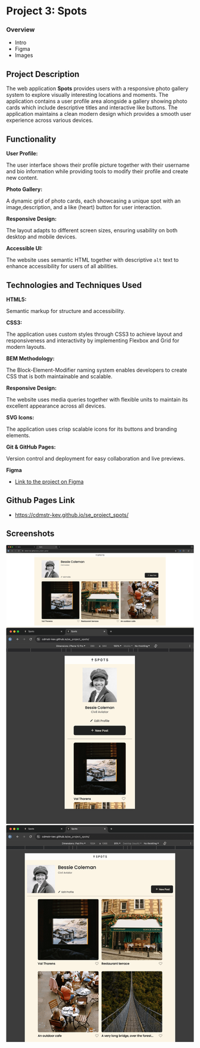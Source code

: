 # Project 3: Spots

### Overview

- Intro
- Figma
- Images

## Project Description

The web application **Spots** provides users with a responsive photo gallery system to explore visually interesting locations and moments. The application contains a user profile area alongside a gallery showing photo cards which include descriptive titles and interactive like buttons. The application maintains a clean modern design which provides a smooth user experience across various devices.

## Functionality

**User Profile:**

The user interface shows their profile picture together with their username and bio information while providing tools to modify their profile and create new content.

**Photo Gallery:**

A dynamic grid of photo cards, each showcasing a unique spot with an image,description, and a like (heart) button for user interaction.

**Responsive Design:**

The layout adapts to different screen sizes, ensuring usability on both desktop and mobile devices.

**Accessible UI:**

The website uses semantic HTML together with descriptive `alt` text to enhance accessibility for users of all abilities.

## Technologies and Techniques Used

**HTML5:**

Semantic markup for structure and accessibility.

**CSS3:**

The application uses custom styles through CSS3 to achieve layout and responsiveness and interactivity by implementing Flexbox and Grid for modern layouts.

**BEM Methodology:**

The Block-Element-Modifier naming system enables developers to create CSS that is both maintainable and scalable.

**Responsive Design:**

The website uses media queries together with flexible units to maintain its excellent appearance across all devices.

**SVG Icons:**

The application uses crisp scalable icons for its buttons and branding elements.

**Git & GitHub Pages:**

Version control and deployment for easy collaboration and live previews.

**Figma**

- [Link to the project on Figma](https://www.figma.com/file/BBNm2bC3lj8QQMHlnqRsga/Sprint-3-Project-%E2%80%94-Spots?type=design&node-id=2%3A60&mode=design&t=afgNFybdorZO6cQo-1)

## Github Pages Link

- https://cdmstr-kev.github.io/se_project_spots/

## Screenshots

![Desktop Preview](./images/image.png)
![Mobile Device Preview](./images/image-1.png)
![Tablet Preview](./images/image-2.png)
